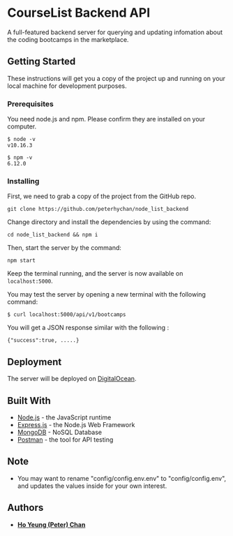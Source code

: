 # CourseList Backend API

A full-featured backend server for querying and updating infomation about the coding bootcamps in the marketplace.

## Getting Started

These instructions will get you a copy of the project up and running on your local machine for development purposes. 

### Prerequisites

You need node.js and npm. Please confirm they are installed on your computer.

```
$ node -v
v10.16.3

$ npm -v
6.12.0
```

### Installing

First, we need to grab a copy of the project from the GitHub repo.

```
git clone https://github.com/peterhychan/node_list_backend
```

Change directory and install the dependencies by using the command: 

```
cd node_list_backend && npm i
```
Then, start the server by the command: 

```
npm start
```

Keep the terminal running, and the server is now available on `localhost:5000`. 

You may test the server by opening a new terminal with the following command:

```
$ curl localhost:5000/api/v1/bootcamps 
```
You will get a JSON response similar with the following :
 
```
{"success":true, .....}
```

## Deployment

The server will be deployed on [DigitalOcean](). 

## Built With

* [Node.js](https://nodejs.org) - the JavaScript runtime
* [Express.js](https://expressjs.com) - the Node.js Web Framework
* [MongoDB](www.mongodb.com/Atlas‎) - NoSQL Database
* [Postman](https://www.getpostman.com) - the tool for API testing

## Note
- You may want to rename "config/config.env.env" to "config/config.env", and updates the values inside for your own interest.

## Authors

* [**Ho Yeung (Peter) Chan**](https://peterhychan.github.io/)

